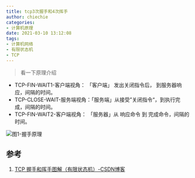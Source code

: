 ```yaml
---
title: tcp3次握手和4次挥手
author: chiechie
categories: 
- 计算机原理
date: 2021-03-10 13:12:08
tags: 
- 计算机网络
- 有限状态机
- TCP
---
```


> 看一下原理介绍

- TCP-FIN-WAIT1-客户端视角： 「客户端」 发出关闭指令后， 到服务器响应，间隔的时间。
- TCP-CLOSE-WAIT-服务端视角：「服务端」从接受”关闭指令“，到执行完成，间隔的时间。
- TCP-FIN-WAIT2-客户端视角： 「服务器」从 响应命令 到 完成命令，间隔的时间。


![图1-握手原理](dl-framework/img.png)


## 参考

1. [TCP 握手和挥手图解（有限状态机）-CSDN博客](https://blog.csdn.net/xy010902100449/article/details/48274635)
